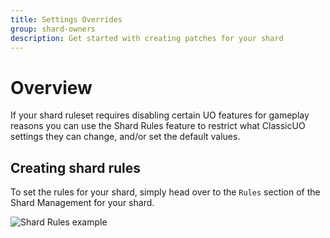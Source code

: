 ```yaml
---
title: Settings Overrides
group: shard-owners
description: Get started with creating patches for your shard
---
```

# Overview
If your shard ruleset requires disabling certain UO features for gameplay reasons you can use the Shard Rules feature to
restrict what ClassicUO settings they can change, and/or set the default values.

## Creating shard rules
To set the rules for your shard, simply head over to the `Rules` section of the Shard Management for your shard.

![Shard Rules example](https://github.com/ClassicUO/classicuo-web/assets/1094679/62b8f136-662f-4e0a-b97d-b906119baf93)

